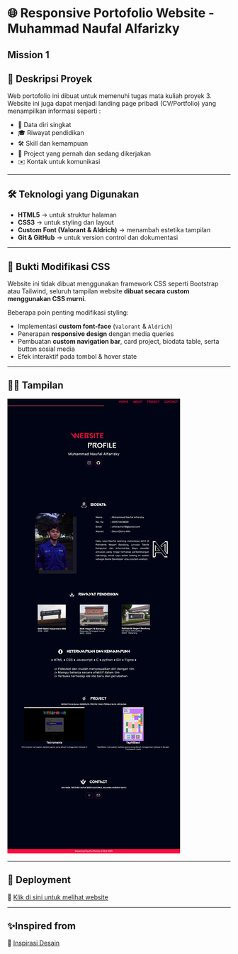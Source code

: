 # 🌐 Responsive Portofolio Website - Muhammad Naufal Alfarizky

## Mission 1

## 📌 Deskripsi Proyek
Web portofolio ini dibuat untuk memenuhi tugas mata kuliah proyek 3. Website ini juga dapat menjadi landing page pribadi (CV/Portfolio) yang menampilkan informasi seperti :

- 👤 Data diri singkat
- 🎓 Riwayat pendidikan
- 🛠️ Skill dan kemampuan
- 📁 Project yang pernah dan sedang dikerjakan
- ✉️ Kontak untuk komunikasi

---

## 🛠️ Teknologi yang Digunakan
- **HTML5** → untuk struktur halaman  
- **CSS3** → untuk styling dan layout  
- **Custom Font (Valorant & Aldrich)** → menambah estetika tampilan  
- **Git & GitHub** → untuk version control dan dokumentasi  

---

## 🔧 Bukti Modifikasi CSS
Website ini tidak dibuat menggunakan framework CSS seperti Bootstrap atau Tailwind, seluruh tampilan website **dibuat secara custom menggunakan CSS murni**.

Beberapa poin penting modifikasi styling:
- Implementasi **custom font-face** (`Valorant` & `Aldrich`)  
- Penerapan **responsive design** dengan media queries
- Pembuatan **custom navigation bar**, card project, biodata table, serta button sosial media  
- Efek interaktif pada tombol & hover state  

---

## 👨‍💻 Tampilan

![Tampilan Web](assets/image/webView.png)

---

## 🚀 Deployment  

🔗 [Klik di sini untuk melihat website](https://alfanaufal.github.io/Portofolio-Web/)

---

## ✨Inspired from

🔗 [Inspirasi Desain](https://www.figma.com/community/file/1288804459741954497)



